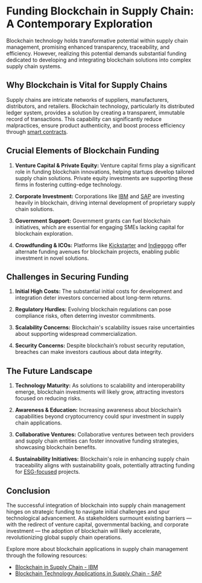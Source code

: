 # Funding Blockchain in Supply Chain: A Contemporary Exploration

Blockchain technology holds transformative potential within supply chain management, promising enhanced transparency, traceability, and efficiency. However, realizing this potential demands substantial funding dedicated to developing and integrating blockchain solutions into complex supply chain systems.

## Why Blockchain is Vital for Supply Chains

Supply chains are intricate networks of suppliers, manufacturers, distributors, and retailers. Blockchain technology, particularly its distributed ledger system, provides a solution by creating a transparent, immutable record of transactions. This capability can significantly reduce malpractices, ensure product authenticity, and boost process efficiency through [smart contracts](https://www.investopedia.com/terms/s/smart-contracts.asp).

## Crucial Elements of Blockchain Funding

1. **Venture Capital & Private Equity:**
   Venture capital firms play a significant role in funding blockchain innovations, helping startups develop tailored supply chain solutions. Private equity investments are supporting these firms in fostering cutting-edge technology.

2. **Corporate Investment:**
   Corporations like [IBM](https://www.ibm.com/blockchain/supply-chain) and [SAP](https://www.sap.com/products/intelligent-business-process-management/supply-chain.html) are investing heavily in blockchain, driving internal development of proprietary supply chain solutions.

3. **Government Support:**
   Government grants can fuel blockchain initiatives, which are essential for engaging SMEs lacking capital for blockchain exploration.

4. **Crowdfunding & ICOs:**
   Platforms like [Kickstarter](https://www.kickstarter.com/) and [Indiegogo](https://www.indiegogo.com/) offer alternate funding avenues for blockchain projects, enabling public investment in novel solutions.

## Challenges in Securing Funding

1. **Initial High Costs:**
   The substantial initial costs for development and integration deter investors concerned about long-term returns.

2. **Regulatory Hurdles:**
   Evolving blockchain regulations can pose compliance risks, often deterring investor commitments.

3. **Scalability Concerns:**
   Blockchain's scalability issues raise uncertainties about supporting widespread commercialization.

4. **Security Concerns:**
   Despite blockchain’s robust security reputation, breaches can make investors cautious about data integrity.

## The Future Landscape

1. **Technology Maturity:**
   As solutions to scalability and interoperability emerge, blockchain investments will likely grow, attracting investors focused on reducing risks.

2. **Awareness & Education:**
   Increasing awareness about blockchain’s capabilities beyond cryptocurrency could spur investment in supply chain applications.

3. **Collaborative Ventures:**
   Collaborative ventures between tech providers and supply chain entities can foster innovative funding strategies, showcasing blockchain benefits.

4. **Sustainability Initiatives:**
   Blockchain's role in enhancing supply chain traceability aligns with sustainability goals, potentially attracting funding for [ESG-focused](https://en.wikipedia.org/wiki/Environmental,_social_and_corporate_governance) projects.

## Conclusion

The successful integration of blockchain into supply chain management hinges on strategic funding to navigate initial challenges and spur technological advancement. As stakeholders surmount existing barriers — with the redirect of venture capital, governmental backing, and corporate investment — the adoption of blockchain will likely accelerate, revolutionizing global supply chain operations.

Explore more about blockchain applications in supply chain management through the following resources:

- [Blockchain in Supply Chain - IBM](https://www.ibm.com/blockchain/supply-chain)
- [Blockchain Technology Applications in Supply Chain - SAP](https://www.sap.com/products/intelligent-business-process-management/supply-chain.html)